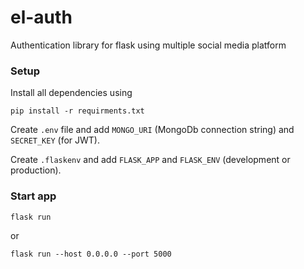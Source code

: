 # el-auth
Authentication library for flask using multiple social media platform

### Setup

Install all dependencies using

`pip install -r requirments.txt`

Create `.env` file and add `MONGO_URI` (MongoDb connection string) and `SECRET_KEY` (for JWT).

Create `.flaskenv` and add `FLASK_APP` and `FLASK_ENV` (development or production).

### Start app

`flask run`

or

`flask run --host 0.0.0.0 --port 5000`

